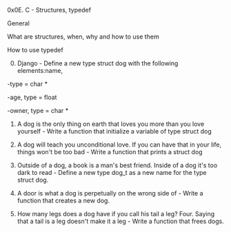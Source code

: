 0x0E. C - Structures, typedef

General

What are structures, when, why and how to use them

How to use typedef

0. Django - Define a new type struct dog with the following elements:name, 
	
-type = char *

-age, type = float

-owner, type = char *

1. A dog is the only thing on earth that loves you more than you love yourself - Write a function that initialize a variable of type struct dog

2. A dog will teach you unconditional love. If you can have that in your life, things won't be too bad - Write a function that prints a struct dog

3. Outside of a dog, a book is a man's best friend. Inside of a dog it's too dark to read - Define a new type dog\_t as a new name for the type struct dog.

4. A door is what a dog is perpetually on the wrong side of - Write a function that creates a new dog.

5. How many legs does a dog have if you call his tail a leg? Four. Saying that a tail is a leg doesn't make it a leg - Write a function that frees dogs.
